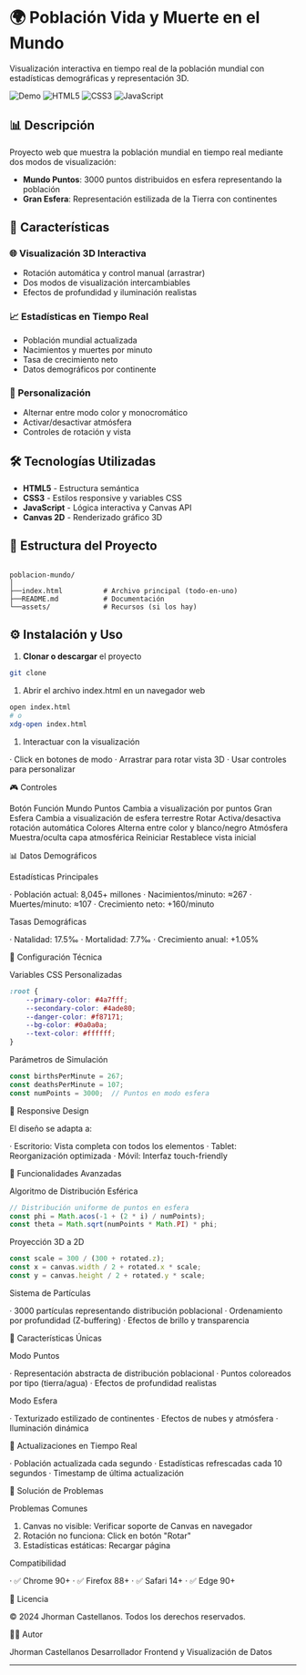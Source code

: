 
# 🌍 Población Vida y Muerte en el Mundo

Visualización interactiva en tiempo real de la población mundial con estadísticas demográficas y representación 3D.

![Demo](https://img.shields.io/badge/Status-Activo-brightgreen)
![HTML5](https://img.shields.io/badge/HTML5-E34F26?logo=html5&logoColor=white)
![CSS3](https://img.shields.io/badge/CSS3-1572B6?logo=css3&logoColor=white)
![JavaScript](https://img.shields.io/badge/JavaScript-F7DF1E?logo=javascript&logoColor=black)

## 📊 Descripción

Proyecto web que muestra la población mundial en tiempo real mediante dos modos de visualización:
- **Mundo Puntos**: 3000 puntos distribuidos en esfera representando la población
- **Gran Esfera**: Representación estilizada de la Tierra con continentes

## 🚀 Características

### 🌐 Visualización 3D Interactiva
- Rotación automática y control manual (arrastrar)
- Dos modos de visualización intercambiables
- Efectos de profundidad y iluminación realistas

### 📈 Estadísticas en Tiempo Real
- Población mundial actualizada
- Nacimientos y muertes por minuto
- Tasa de crecimiento neto
- Datos demográficos por continente

### 🎨 Personalización
- Alternar entre modo color y monocromático
- Activar/desactivar atmósfera
- Controles de rotación y vista

## 🛠️ Tecnologías Utilizadas

- **HTML5** - Estructura semántica
- **CSS3** - Estilos responsive y variables CSS
- **JavaScript** - Lógica interactiva y Canvas API
- **Canvas 2D** - Renderizado gráfico 3D

## 📁 Estructura del Proyecto

```

poblacion-mundo/
│
├──index.html          # Archivo principal (todo-en-uno)
├──README.md           # Documentación
└──assets/             # Recursos (si los hay)

```

## ⚙️ Instalación y Uso

1. **Clonar o descargar** el proyecto
```bash
git clone 
```

1. Abrir el archivo index.html en un navegador web

```bash
open index.html
# o
xdg-open index.html
```

1. Interactuar con la visualización

· Click en botones de modo
· Arrastrar para rotar vista 3D
· Usar controles para personalizar

🎮 Controles

Botón Función
Mundo Puntos Cambia a visualización por puntos
Gran Esfera Cambia a visualización de esfera terrestre
Rotar Activa/desactiva rotación automática
Colores Alterna entre color y blanco/negro
Atmósfera Muestra/oculta capa atmosférica
Reiniciar Restablece vista inicial

📊 Datos Demográficos

Estadísticas Principales

· Población actual: 8,045+ millones
· Nacimientos/minuto: ≈267
· Muertes/minuto: ≈107
· Crecimiento neto: +160/minuto

Tasas Demográficas

· Natalidad: 17.5‰
· Mortalidad: 7.7‰
· Crecimiento anual: +1.05%

🔧 Configuración Técnica

Variables CSS Personalizadas

```css
:root {
    --primary-color: #4a7fff;
    --secondary-color: #4ade80;
    --danger-color: #f87171;
    --bg-color: #0a0a0a;
    --text-color: #ffffff;
}
```

Parámetros de Simulación

```javascript
const birthsPerMinute = 267;
const deathsPerMinute = 107;
const numPoints = 3000;  // Puntos en modo esfera
```

📱 Responsive Design

El diseño se adapta a:

· Escritorio: Vista completa con todos los elementos
· Tablet: Reorganización optimizada
· Móvil: Interfaz touch-friendly

🎯 Funcionalidades Avanzadas

Algoritmo de Distribución Esférica

```javascript
// Distribución uniforme de puntos en esfera
const phi = Math.acos(-1 + (2 * i) / numPoints);
const theta = Math.sqrt(numPoints * Math.PI) * phi;
```

Proyección 3D a 2D

```javascript
const scale = 300 / (300 + rotated.z);
const x = canvas.width / 2 + rotated.x * scale;
const y = canvas.height / 2 + rotated.y * scale;
```

Sistema de Partículas

· 3000 partículas representando distribución poblacional
· Ordenamiento por profundidad (Z-buffering)
· Efectos de brillo y transparencia

🌟 Características Únicas

Modo Puntos

· Representación abstracta de distribución poblacional
· Puntos coloreados por tipo (tierra/agua)
· Efectos de profundidad realistas

Modo Esfera

· Texturizado estilizado de continentes
· Efectos de nubes y atmósfera
· Iluminación dinámica

🔄 Actualizaciones en Tiempo Real

· Población actualizada cada segundo
· Estadísticas refrescadas cada 10 segundos
· Timestamp de última actualización

🐛 Solución de Problemas

Problemas Comunes

1. Canvas no visible: Verificar soporte de Canvas en navegador
2. Rotación no funciona: Click en botón "Rotar"
3. Estadísticas estáticas: Recargar página

Compatibilidad

· ✅ Chrome 90+
· ✅ Firefox 88+
· ✅ Safari 14+
· ✅ Edge 90+

📄 Licencia

© 2024 Jhorman Castellanos. Todos los derechos reservados.

👨‍💻 Autor

Jhorman Castellanos
Desarrollador Frontend y Visualización de Datos

---
